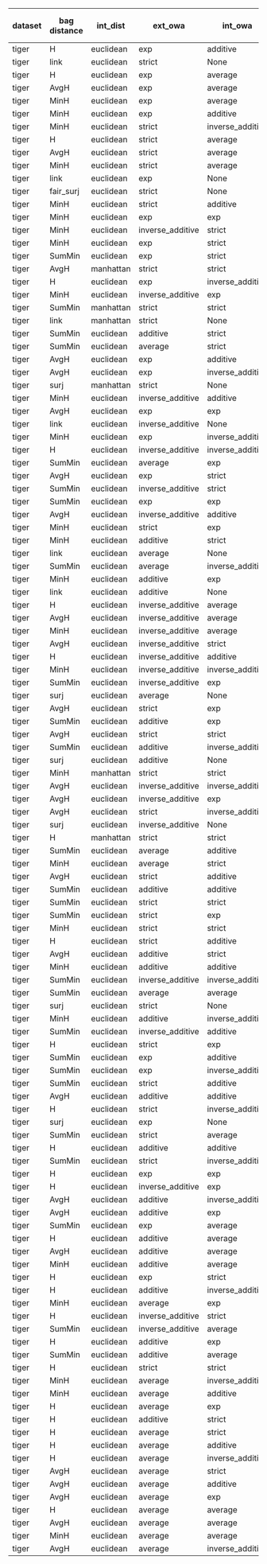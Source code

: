 | dataset | bag distance | int_dist | ext_owa | int_owa | Accuracy | F1 | TP | TN | FP | FN | Sensitivity | False Negative Rate | False Positive Rate | Specificity | Precission | False omission rate | FDR | Negative predictive value |
|---------|--------------|----------|---------|---------|----------|----|----|----|----|----|-------------|---------------------|---------------------|-------------|------------|---------------------|-----|---------------------------|
| tiger | H | euclidean | exp | additive | 0.82 | 0.833 | 90 | 74 | 26 | 10 | 0.9 | 0.1 | 0.26 | 0.74 | 0.776 | 0.119 | 0.224 | 0.881 |
| tiger | link | euclidean | strict | None | 0.82 | 0.83 | 88 | 76 | 24 | 12 | 0.88 | 0.12 | 0.24 | 0.76 | 0.786 | 0.136 | 0.214 | 0.864 |
| tiger | H | euclidean | exp | average | 0.805 | 0.824 | 91 | 70 | 30 | 9 | 0.91 | 0.09 | 0.3 | 0.7 | 0.752 | 0.114 | 0.248 | 0.886 |
| tiger | AvgH | euclidean | exp | average | 0.805 | 0.824 | 91 | 70 | 30 | 9 | 0.91 | 0.09 | 0.3 | 0.7 | 0.752 | 0.114 | 0.248 | 0.886 |
| tiger | MinH | euclidean | exp | average | 0.805 | 0.824 | 91 | 70 | 30 | 9 | 0.91 | 0.09 | 0.3 | 0.7 | 0.752 | 0.114 | 0.248 | 0.886 |
| tiger | MinH | euclidean | exp | additive | 0.8 | 0.82 | 91 | 69 | 31 | 9 | 0.91 | 0.09 | 0.31 | 0.69 | 0.746 | 0.115 | 0.254 | 0.885 |
| tiger | MinH | euclidean | strict | inverse_additive | 0.8 | 0.817 | 89 | 71 | 29 | 11 | 0.89 | 0.11 | 0.29 | 0.71 | 0.754 | 0.134 | 0.246 | 0.866 |
| tiger | H | euclidean | strict | average | 0.8 | 0.817 | 89 | 71 | 29 | 11 | 0.89 | 0.11 | 0.29 | 0.71 | 0.754 | 0.134 | 0.246 | 0.866 |
| tiger | AvgH | euclidean | strict | average | 0.8 | 0.817 | 89 | 71 | 29 | 11 | 0.89 | 0.11 | 0.29 | 0.71 | 0.754 | 0.134 | 0.246 | 0.866 |
| tiger | MinH | euclidean | strict | average | 0.8 | 0.817 | 89 | 71 | 29 | 11 | 0.89 | 0.11 | 0.29 | 0.71 | 0.754 | 0.134 | 0.246 | 0.866 |
| tiger | link | euclidean | exp | None | 0.81 | 0.816 | 84 | 78 | 22 | 16 | 0.84 | 0.16 | 0.22 | 0.78 | 0.792 | 0.17 | 0.208 | 0.83 |
| tiger | fair_surj | euclidean | strict | None | 0.795 | 0.808 | 86 | 73 | 27 | 14 | 0.86 | 0.14 | 0.27 | 0.73 | 0.761 | 0.161 | 0.239 | 0.839 |
| tiger | MinH | euclidean | strict | additive | 0.78 | 0.805 | 91 | 65 | 35 | 9 | 0.91 | 0.09 | 0.35 | 0.65 | 0.722 | 0.122 | 0.278 | 0.878 |
| tiger | MinH | euclidean | exp | exp | 0.785 | 0.805 | 89 | 68 | 32 | 11 | 0.89 | 0.11 | 0.32 | 0.68 | 0.736 | 0.139 | 0.264 | 0.861 |
| tiger | MinH | euclidean | inverse_additive | strict | 0.775 | 0.802 | 91 | 64 | 36 | 9 | 0.91 | 0.09 | 0.36 | 0.64 | 0.717 | 0.123 | 0.283 | 0.877 |
| tiger | MinH | euclidean | exp | strict | 0.79 | 0.802 | 85 | 73 | 27 | 15 | 0.85 | 0.15 | 0.27 | 0.73 | 0.759 | 0.17 | 0.241 | 0.83 |
| tiger | SumMin | euclidean | exp | strict | 0.795 | 0.802 | 83 | 76 | 24 | 17 | 0.83 | 0.17 | 0.24 | 0.76 | 0.776 | 0.183 | 0.224 | 0.817 |
| tiger | AvgH | manhattan | strict | strict | 0.775 | 0.802 | 91 | 64 | 36 | 9 | 0.91 | 0.09 | 0.36 | 0.64 | 0.717 | 0.123 | 0.283 | 0.877 |
| tiger | H | euclidean | exp | inverse_additive | 0.79 | 0.8 | 84 | 74 | 26 | 16 | 0.84 | 0.16 | 0.26 | 0.74 | 0.764 | 0.178 | 0.236 | 0.822 |
| tiger | MinH | euclidean | inverse_additive | exp | 0.765 | 0.8 | 94 | 59 | 41 | 6 | 0.94 | 0.06 | 0.41 | 0.59 | 0.696 | 0.092 | 0.304 | 0.908 |
| tiger | SumMin | manhattan | strict | strict | 0.775 | 0.8 | 90 | 65 | 35 | 10 | 0.9 | 0.1 | 0.35 | 0.65 | 0.72 | 0.133 | 0.28 | 0.867 |
| tiger | link | manhattan | strict | None | 0.785 | 0.8 | 86 | 71 | 29 | 14 | 0.86 | 0.14 | 0.29 | 0.71 | 0.748 | 0.165 | 0.252 | 0.835 |
| tiger | SumMin | euclidean | additive | strict | 0.8 | 0.796 | 78 | 82 | 18 | 22 | 0.78 | 0.22 | 0.18 | 0.82 | 0.812 | 0.212 | 0.188 | 0.788 |
| tiger | SumMin | euclidean | average | strict | 0.8 | 0.796 | 78 | 82 | 18 | 22 | 0.78 | 0.22 | 0.18 | 0.82 | 0.812 | 0.212 | 0.188 | 0.788 |
| tiger | AvgH | euclidean | exp | additive | 0.77 | 0.796 | 90 | 64 | 36 | 10 | 0.9 | 0.1 | 0.36 | 0.64 | 0.714 | 0.135 | 0.286 | 0.865 |
| tiger | AvgH | euclidean | exp | inverse_additive | 0.77 | 0.796 | 90 | 64 | 36 | 10 | 0.9 | 0.1 | 0.36 | 0.64 | 0.714 | 0.135 | 0.286 | 0.865 |
| tiger | surj | manhattan | strict | None | 0.77 | 0.796 | 90 | 64 | 36 | 10 | 0.9 | 0.1 | 0.36 | 0.64 | 0.714 | 0.135 | 0.286 | 0.865 |
| tiger | MinH | euclidean | inverse_additive | additive | 0.755 | 0.793 | 94 | 57 | 43 | 6 | 0.94 | 0.06 | 0.43 | 0.57 | 0.686 | 0.095 | 0.314 | 0.905 |
| tiger | AvgH | euclidean | exp | exp | 0.765 | 0.793 | 90 | 63 | 37 | 10 | 0.9 | 0.1 | 0.37 | 0.63 | 0.709 | 0.137 | 0.291 | 0.863 |
| tiger | link | euclidean | inverse_additive | None | 0.785 | 0.792 | 82 | 75 | 25 | 18 | 0.82 | 0.18 | 0.25 | 0.75 | 0.766 | 0.194 | 0.234 | 0.806 |
| tiger | MinH | euclidean | exp | inverse_additive | 0.765 | 0.791 | 89 | 64 | 36 | 11 | 0.89 | 0.11 | 0.36 | 0.64 | 0.712 | 0.147 | 0.288 | 0.853 |
| tiger | H | euclidean | inverse_additive | inverse_additive | 0.755 | 0.79 | 92 | 59 | 41 | 8 | 0.92 | 0.08 | 0.41 | 0.59 | 0.692 | 0.119 | 0.308 | 0.881 |
| tiger | SumMin | euclidean | average | exp | 0.79 | 0.79 | 79 | 79 | 21 | 21 | 0.79 | 0.21 | 0.21 | 0.79 | 0.79 | 0.21 | 0.21 | 0.79 |
| tiger | AvgH | euclidean | exp | strict | 0.76 | 0.789 | 90 | 62 | 38 | 10 | 0.9 | 0.1 | 0.38 | 0.62 | 0.703 | 0.139 | 0.297 | 0.861 |
| tiger | SumMin | euclidean | inverse_additive | strict | 0.795 | 0.788 | 76 | 83 | 17 | 24 | 0.76 | 0.24 | 0.17 | 0.83 | 0.817 | 0.224 | 0.183 | 0.776 |
| tiger | SumMin | euclidean | exp | exp | 0.785 | 0.788 | 80 | 77 | 23 | 20 | 0.8 | 0.2 | 0.23 | 0.77 | 0.777 | 0.206 | 0.223 | 0.794 |
| tiger | AvgH | euclidean | inverse_additive | additive | 0.745 | 0.787 | 94 | 55 | 45 | 6 | 0.94 | 0.06 | 0.45 | 0.55 | 0.676 | 0.098 | 0.324 | 0.902 |
| tiger | MinH | euclidean | strict | exp | 0.755 | 0.786 | 90 | 61 | 39 | 10 | 0.9 | 0.1 | 0.39 | 0.61 | 0.698 | 0.141 | 0.302 | 0.859 |
| tiger | MinH | euclidean | additive | strict | 0.745 | 0.785 | 93 | 56 | 44 | 7 | 0.93 | 0.07 | 0.44 | 0.56 | 0.679 | 0.111 | 0.321 | 0.889 |
| tiger | link | euclidean | average | None | 0.78 | 0.784 | 80 | 76 | 24 | 20 | 0.8 | 0.2 | 0.24 | 0.76 | 0.769 | 0.208 | 0.231 | 0.792 |
| tiger | SumMin | euclidean | average | inverse_additive | 0.785 | 0.784 | 78 | 79 | 21 | 22 | 0.78 | 0.22 | 0.21 | 0.79 | 0.788 | 0.218 | 0.212 | 0.782 |
| tiger | MinH | euclidean | additive | exp | 0.73 | 0.784 | 98 | 48 | 52 | 2 | 0.98 | 0.02 | 0.52 | 0.48 | 0.653 | 0.04 | 0.347 | 0.96 |
| tiger | link | euclidean | additive | None | 0.78 | 0.782 | 79 | 77 | 23 | 21 | 0.79 | 0.21 | 0.23 | 0.77 | 0.775 | 0.214 | 0.225 | 0.786 |
| tiger | H | euclidean | inverse_additive | average | 0.74 | 0.782 | 93 | 55 | 45 | 7 | 0.93 | 0.07 | 0.45 | 0.55 | 0.674 | 0.113 | 0.326 | 0.887 |
| tiger | AvgH | euclidean | inverse_additive | average | 0.74 | 0.782 | 93 | 55 | 45 | 7 | 0.93 | 0.07 | 0.45 | 0.55 | 0.674 | 0.113 | 0.326 | 0.887 |
| tiger | MinH | euclidean | inverse_additive | average | 0.74 | 0.782 | 93 | 55 | 45 | 7 | 0.93 | 0.07 | 0.45 | 0.55 | 0.674 | 0.113 | 0.326 | 0.887 |
| tiger | AvgH | euclidean | inverse_additive | strict | 0.74 | 0.78 | 92 | 56 | 44 | 8 | 0.92 | 0.08 | 0.44 | 0.56 | 0.676 | 0.125 | 0.324 | 0.875 |
| tiger | H | euclidean | inverse_additive | additive | 0.74 | 0.78 | 92 | 56 | 44 | 8 | 0.92 | 0.08 | 0.44 | 0.56 | 0.676 | 0.125 | 0.324 | 0.875 |
| tiger | MinH | euclidean | inverse_additive | inverse_additive | 0.74 | 0.78 | 92 | 56 | 44 | 8 | 0.92 | 0.08 | 0.44 | 0.56 | 0.676 | 0.125 | 0.324 | 0.875 |
| tiger | SumMin | euclidean | inverse_additive | exp | 0.78 | 0.78 | 78 | 78 | 22 | 22 | 0.78 | 0.22 | 0.22 | 0.78 | 0.78 | 0.22 | 0.22 | 0.78 |
| tiger | surj | euclidean | average | None | 0.77 | 0.779 | 81 | 73 | 27 | 19 | 0.81 | 0.19 | 0.27 | 0.73 | 0.75 | 0.207 | 0.25 | 0.793 |
| tiger | AvgH | euclidean | strict | exp | 0.75 | 0.779 | 88 | 62 | 38 | 12 | 0.88 | 0.12 | 0.38 | 0.62 | 0.698 | 0.162 | 0.302 | 0.838 |
| tiger | SumMin | euclidean | additive | exp | 0.785 | 0.779 | 76 | 81 | 19 | 24 | 0.76 | 0.24 | 0.19 | 0.81 | 0.8 | 0.229 | 0.2 | 0.771 |
| tiger | AvgH | euclidean | strict | strict | 0.75 | 0.777 | 87 | 63 | 37 | 13 | 0.87 | 0.13 | 0.37 | 0.63 | 0.702 | 0.171 | 0.298 | 0.829 |
| tiger | SumMin | euclidean | additive | inverse_additive | 0.785 | 0.777 | 75 | 82 | 18 | 25 | 0.75 | 0.25 | 0.18 | 0.82 | 0.806 | 0.234 | 0.194 | 0.766 |
| tiger | surj | euclidean | additive | None | 0.765 | 0.775 | 81 | 72 | 28 | 19 | 0.81 | 0.19 | 0.28 | 0.72 | 0.743 | 0.209 | 0.257 | 0.791 |
| tiger | MinH | manhattan | strict | strict | 0.745 | 0.775 | 88 | 61 | 39 | 12 | 0.88 | 0.12 | 0.39 | 0.61 | 0.693 | 0.164 | 0.307 | 0.836 |
| tiger | AvgH | euclidean | inverse_additive | inverse_additive | 0.725 | 0.774 | 94 | 51 | 49 | 6 | 0.94 | 0.06 | 0.49 | 0.51 | 0.657 | 0.105 | 0.343 | 0.895 |
| tiger | AvgH | euclidean | inverse_additive | exp | 0.725 | 0.774 | 94 | 51 | 49 | 6 | 0.94 | 0.06 | 0.49 | 0.51 | 0.657 | 0.105 | 0.343 | 0.895 |
| tiger | AvgH | euclidean | strict | inverse_additive | 0.745 | 0.771 | 86 | 63 | 37 | 14 | 0.86 | 0.14 | 0.37 | 0.63 | 0.699 | 0.182 | 0.301 | 0.818 |
| tiger | surj | euclidean | inverse_additive | None | 0.755 | 0.77 | 82 | 69 | 31 | 18 | 0.82 | 0.18 | 0.31 | 0.69 | 0.726 | 0.207 | 0.274 | 0.793 |
| tiger | H | manhattan | strict | strict | 0.755 | 0.77 | 82 | 69 | 31 | 18 | 0.82 | 0.18 | 0.31 | 0.69 | 0.726 | 0.207 | 0.274 | 0.793 |
| tiger | SumMin | euclidean | average | additive | 0.77 | 0.768 | 76 | 78 | 22 | 24 | 0.76 | 0.24 | 0.22 | 0.78 | 0.776 | 0.235 | 0.224 | 0.765 |
| tiger | MinH | euclidean | average | strict | 0.705 | 0.767 | 97 | 44 | 56 | 3 | 0.97 | 0.03 | 0.56 | 0.44 | 0.634 | 0.064 | 0.366 | 0.936 |
| tiger | AvgH | euclidean | strict | additive | 0.735 | 0.764 | 86 | 61 | 39 | 14 | 0.86 | 0.14 | 0.39 | 0.61 | 0.688 | 0.187 | 0.312 | 0.813 |
| tiger | SumMin | euclidean | additive | additive | 0.775 | 0.764 | 73 | 82 | 18 | 27 | 0.73 | 0.27 | 0.18 | 0.82 | 0.802 | 0.248 | 0.198 | 0.752 |
| tiger | SumMin | euclidean | strict | strict | 0.745 | 0.763 | 82 | 67 | 33 | 18 | 0.82 | 0.18 | 0.33 | 0.67 | 0.713 | 0.212 | 0.287 | 0.788 |
| tiger | SumMin | euclidean | strict | exp | 0.735 | 0.762 | 85 | 62 | 38 | 15 | 0.85 | 0.15 | 0.38 | 0.62 | 0.691 | 0.195 | 0.309 | 0.805 |
| tiger | MinH | euclidean | strict | strict | 0.745 | 0.761 | 81 | 68 | 32 | 19 | 0.81 | 0.19 | 0.32 | 0.68 | 0.717 | 0.218 | 0.283 | 0.782 |
| tiger | H | euclidean | strict | additive | 0.74 | 0.761 | 83 | 65 | 35 | 17 | 0.83 | 0.17 | 0.35 | 0.65 | 0.703 | 0.207 | 0.297 | 0.793 |
| tiger | AvgH | euclidean | additive | strict | 0.69 | 0.76 | 98 | 40 | 60 | 2 | 0.98 | 0.02 | 0.6 | 0.4 | 0.62 | 0.048 | 0.38 | 0.952 |
| tiger | MinH | euclidean | additive | additive | 0.685 | 0.757 | 98 | 39 | 61 | 2 | 0.98 | 0.02 | 0.61 | 0.39 | 0.616 | 0.049 | 0.384 | 0.951 |
| tiger | SumMin | euclidean | inverse_additive | inverse_additive | 0.76 | 0.755 | 74 | 78 | 22 | 26 | 0.74 | 0.26 | 0.22 | 0.78 | 0.771 | 0.25 | 0.229 | 0.75 |
| tiger | SumMin | euclidean | average | average | 0.76 | 0.753 | 73 | 79 | 21 | 27 | 0.73 | 0.27 | 0.21 | 0.79 | 0.777 | 0.255 | 0.223 | 0.745 |
| tiger | surj | euclidean | strict | None | 0.735 | 0.751 | 80 | 67 | 33 | 20 | 0.8 | 0.2 | 0.33 | 0.67 | 0.708 | 0.23 | 0.292 | 0.77 |
| tiger | MinH | euclidean | additive | inverse_additive | 0.675 | 0.751 | 98 | 37 | 63 | 2 | 0.98 | 0.02 | 0.63 | 0.37 | 0.609 | 0.051 | 0.391 | 0.949 |
| tiger | SumMin | euclidean | inverse_additive | additive | 0.755 | 0.749 | 73 | 78 | 22 | 27 | 0.73 | 0.27 | 0.22 | 0.78 | 0.768 | 0.257 | 0.232 | 0.743 |
| tiger | H | euclidean | strict | exp | 0.74 | 0.748 | 77 | 71 | 29 | 23 | 0.77 | 0.23 | 0.29 | 0.71 | 0.726 | 0.245 | 0.274 | 0.755 |
| tiger | SumMin | euclidean | exp | additive | 0.75 | 0.747 | 74 | 76 | 24 | 26 | 0.74 | 0.26 | 0.24 | 0.76 | 0.755 | 0.255 | 0.245 | 0.745 |
| tiger | SumMin | euclidean | exp | inverse_additive | 0.75 | 0.747 | 74 | 76 | 24 | 26 | 0.74 | 0.26 | 0.24 | 0.76 | 0.755 | 0.255 | 0.245 | 0.745 |
| tiger | SumMin | euclidean | strict | additive | 0.72 | 0.745 | 82 | 62 | 38 | 18 | 0.82 | 0.18 | 0.38 | 0.62 | 0.683 | 0.225 | 0.317 | 0.775 |
| tiger | AvgH | euclidean | additive | additive | 0.665 | 0.745 | 98 | 35 | 65 | 2 | 0.98 | 0.02 | 0.65 | 0.35 | 0.601 | 0.054 | 0.399 | 0.946 |
| tiger | H | euclidean | strict | inverse_additive | 0.725 | 0.744 | 80 | 65 | 35 | 20 | 0.8 | 0.2 | 0.35 | 0.65 | 0.696 | 0.235 | 0.304 | 0.765 |
| tiger | surj | euclidean | exp | None | 0.72 | 0.743 | 81 | 63 | 37 | 19 | 0.81 | 0.19 | 0.37 | 0.63 | 0.686 | 0.232 | 0.314 | 0.768 |
| tiger | SumMin | euclidean | strict | average | 0.72 | 0.743 | 81 | 63 | 37 | 19 | 0.81 | 0.19 | 0.37 | 0.63 | 0.686 | 0.232 | 0.314 | 0.768 |
| tiger | H | euclidean | additive | additive | 0.66 | 0.742 | 98 | 34 | 66 | 2 | 0.98 | 0.02 | 0.66 | 0.34 | 0.598 | 0.056 | 0.402 | 0.944 |
| tiger | SumMin | euclidean | strict | inverse_additive | 0.715 | 0.742 | 82 | 61 | 39 | 18 | 0.82 | 0.18 | 0.39 | 0.61 | 0.678 | 0.228 | 0.322 | 0.772 |
| tiger | H | euclidean | exp | exp | 0.73 | 0.74 | 77 | 69 | 31 | 23 | 0.77 | 0.23 | 0.31 | 0.69 | 0.713 | 0.25 | 0.287 | 0.75 |
| tiger | H | euclidean | inverse_additive | exp | 0.695 | 0.738 | 86 | 53 | 47 | 14 | 0.86 | 0.14 | 0.47 | 0.53 | 0.647 | 0.209 | 0.353 | 0.791 |
| tiger | AvgH | euclidean | additive | inverse_additive | 0.65 | 0.737 | 98 | 32 | 68 | 2 | 0.98 | 0.02 | 0.68 | 0.32 | 0.59 | 0.059 | 0.41 | 0.941 |
| tiger | AvgH | euclidean | additive | exp | 0.65 | 0.737 | 98 | 32 | 68 | 2 | 0.98 | 0.02 | 0.68 | 0.32 | 0.59 | 0.059 | 0.41 | 0.941 |
| tiger | SumMin | euclidean | exp | average | 0.74 | 0.735 | 72 | 76 | 24 | 28 | 0.72 | 0.28 | 0.24 | 0.76 | 0.75 | 0.269 | 0.25 | 0.731 |
| tiger | H | euclidean | additive | average | 0.645 | 0.734 | 98 | 31 | 69 | 2 | 0.98 | 0.02 | 0.69 | 0.31 | 0.587 | 0.061 | 0.413 | 0.939 |
| tiger | AvgH | euclidean | additive | average | 0.645 | 0.734 | 98 | 31 | 69 | 2 | 0.98 | 0.02 | 0.69 | 0.31 | 0.587 | 0.061 | 0.413 | 0.939 |
| tiger | MinH | euclidean | additive | average | 0.645 | 0.734 | 98 | 31 | 69 | 2 | 0.98 | 0.02 | 0.69 | 0.31 | 0.587 | 0.061 | 0.413 | 0.939 |
| tiger | H | euclidean | exp | strict | 0.73 | 0.733 | 74 | 72 | 28 | 26 | 0.74 | 0.26 | 0.28 | 0.72 | 0.725 | 0.265 | 0.275 | 0.735 |
| tiger | H | euclidean | additive | inverse_additive | 0.64 | 0.731 | 98 | 30 | 70 | 2 | 0.98 | 0.02 | 0.7 | 0.3 | 0.583 | 0.062 | 0.417 | 0.938 |
| tiger | MinH | euclidean | average | exp | 0.64 | 0.731 | 98 | 30 | 70 | 2 | 0.98 | 0.02 | 0.7 | 0.3 | 0.583 | 0.062 | 0.417 | 0.938 |
| tiger | H | euclidean | inverse_additive | strict | 0.69 | 0.723 | 81 | 57 | 43 | 19 | 0.81 | 0.19 | 0.43 | 0.57 | 0.653 | 0.25 | 0.347 | 0.75 |
| tiger | SumMin | euclidean | inverse_additive | average | 0.735 | 0.723 | 69 | 78 | 22 | 31 | 0.69 | 0.31 | 0.22 | 0.78 | 0.758 | 0.284 | 0.242 | 0.716 |
| tiger | H | euclidean | additive | exp | 0.625 | 0.717 | 95 | 30 | 70 | 5 | 0.95 | 0.05 | 0.7 | 0.3 | 0.576 | 0.143 | 0.424 | 0.857 |
| tiger | SumMin | euclidean | additive | average | 0.735 | 0.717 | 67 | 80 | 20 | 33 | 0.67 | 0.33 | 0.2 | 0.8 | 0.77 | 0.292 | 0.23 | 0.708 |
| tiger | H | euclidean | strict | strict | 0.69 | 0.702 | 73 | 65 | 35 | 27 | 0.73 | 0.27 | 0.35 | 0.65 | 0.676 | 0.293 | 0.324 | 0.707 |
| tiger | MinH | euclidean | average | inverse_additive | 0.555 | 0.69 | 99 | 12 | 88 | 1 | 0.99 | 0.01 | 0.88 | 0.12 | 0.529 | 0.077 | 0.471 | 0.923 |
| tiger | MinH | euclidean | average | additive | 0.55 | 0.688 | 99 | 11 | 89 | 1 | 0.99 | 0.01 | 0.89 | 0.11 | 0.527 | 0.083 | 0.473 | 0.917 |
| tiger | H | euclidean | average | exp | 0.535 | 0.683 | 100 | 7 | 93 | 0 | 1.0 | 0.0 | 0.93 | 0.07 | 0.518 | 0.0 | 0.482 | 1.0 |
| tiger | H | euclidean | additive | strict | 0.595 | 0.682 | 87 | 32 | 68 | 13 | 0.87 | 0.13 | 0.68 | 0.32 | 0.561 | 0.289 | 0.439 | 0.711 |
| tiger | H | euclidean | average | strict | 0.535 | 0.68 | 99 | 8 | 92 | 1 | 0.99 | 0.01 | 0.92 | 0.08 | 0.518 | 0.111 | 0.482 | 0.889 |
| tiger | H | euclidean | average | additive | 0.53 | 0.68 | 100 | 6 | 94 | 0 | 1.0 | 0.0 | 0.94 | 0.06 | 0.515 | 0.0 | 0.485 | 1.0 |
| tiger | H | euclidean | average | inverse_additive | 0.53 | 0.68 | 100 | 6 | 94 | 0 | 1.0 | 0.0 | 0.94 | 0.06 | 0.515 | 0.0 | 0.485 | 1.0 |
| tiger | AvgH | euclidean | average | strict | 0.53 | 0.678 | 99 | 7 | 93 | 1 | 0.99 | 0.01 | 0.93 | 0.07 | 0.516 | 0.125 | 0.484 | 0.875 |
| tiger | AvgH | euclidean | average | additive | 0.52 | 0.673 | 99 | 5 | 95 | 1 | 0.99 | 0.01 | 0.95 | 0.05 | 0.51 | 0.167 | 0.49 | 0.833 |
| tiger | AvgH | euclidean | average | exp | 0.52 | 0.673 | 99 | 5 | 95 | 1 | 0.99 | 0.01 | 0.95 | 0.05 | 0.51 | 0.167 | 0.49 | 0.833 |
| tiger | H | euclidean | average | average | 0.515 | 0.673 | 100 | 3 | 97 | 0 | 1.0 | 0.0 | 0.97 | 0.03 | 0.508 | 0.0 | 0.492 | 1.0 |
| tiger | AvgH | euclidean | average | average | 0.515 | 0.673 | 100 | 3 | 97 | 0 | 1.0 | 0.0 | 0.97 | 0.03 | 0.508 | 0.0 | 0.492 | 1.0 |
| tiger | MinH | euclidean | average | average | 0.515 | 0.673 | 100 | 3 | 97 | 0 | 1.0 | 0.0 | 0.97 | 0.03 | 0.508 | 0.0 | 0.492 | 1.0 |
| tiger | AvgH | euclidean | average | inverse_additive | 0.515 | 0.671 | 99 | 4 | 96 | 1 | 0.99 | 0.01 | 0.96 | 0.04 | 0.508 | 0.2 | 0.492 | 0.8 |
